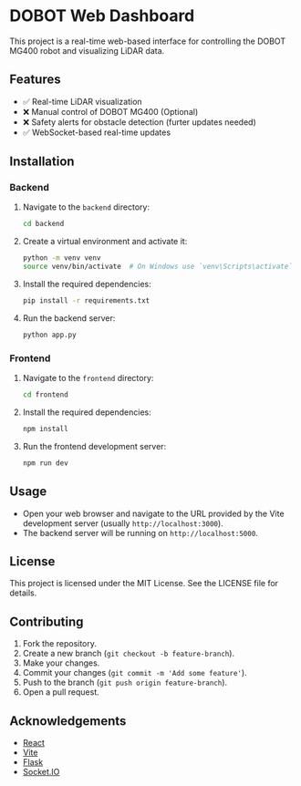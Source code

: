 # DOBOT Web Dashboard

This project is a real-time web-based interface for controlling the DOBOT MG400 robot and visualizing LiDAR data.

## Features

- ✅ Real-time LiDAR visualization
- ❌ Manual control of DOBOT MG400 (Optional)
- ❌ Safety alerts for obstacle detection (furter updates needed)
- ✅ WebSocket-based real-time updates


## Installation

### Backend

1. Navigate to the `backend` directory:
    ```sh
    cd backend
    ```

2. Create a virtual environment and activate it:
    ```sh
    python -m venv venv
    source venv/bin/activate  # On Windows use `venv\Scripts\activate`
    ```

3. Install the required dependencies:
    ```sh
    pip install -r requirements.txt
    ```

4. Run the backend server:
    ```sh
    python app.py
    ```

### Frontend

1. Navigate to the `frontend` directory:
    ```sh
    cd frontend
    ```

2. Install the required dependencies:
    ```sh
    npm install
    ```

3. Run the frontend development server:
    ```sh
    npm run dev
    ```

## Usage

- Open your web browser and navigate to the URL provided by the Vite development server (usually `http://localhost:3000`).
- The backend server will be running on `http://localhost:5000`.

## License

This project is licensed under the MIT License. See the LICENSE file for details.

## Contributing

1. Fork the repository.
2. Create a new branch (`git checkout -b feature-branch`).
3. Make your changes.
4. Commit your changes (`git commit -m 'Add some feature'`).
5. Push to the branch (`git push origin feature-branch`).
6. Open a pull request.

## Acknowledgements

- [React](https://reactjs.org/)
- [Vite](https://vitejs.dev/)
- [Flask](https://flask.palletsprojects.com/)
- [Socket.IO](https://socket.io/)